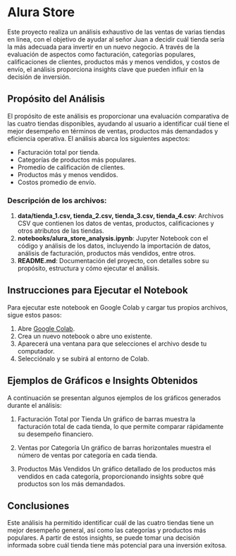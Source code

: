 # Alura Store 

Este proyecto realiza un análisis exhaustivo de las ventas de varias tiendas en línea, con el objetivo de ayudar al señor Juan a decidir cuál tienda sería la más adecuada para invertir en un nuevo negocio. A través de la evaluación de aspectos como facturación, categorías populares, calificaciones de clientes, productos más y menos vendidos, y costos de envío, el análisis proporciona insights clave que pueden influir en la decisión de inversión.

## Propósito del Análisis

El propósito de este análisis es proporcionar una evaluación comparativa de las cuatro tiendas disponibles, ayudando al usuario a identificar cuál tiene el mejor desempeño en términos de ventas, productos más demandados y eficiencia operativa. El análisis abarca los siguientes aspectos:

- Facturación total por tienda.
- Categorías de productos más populares.
- Promedio de calificación de clientes.
- Productos más y menos vendidos.
- Costos promedio de envío.

### Descripción de los archivos:

1. **data/tienda_1.csv, tienda_2.csv, tienda_3.csv, tienda_4.csv**: Archivos CSV que contienen los datos de ventas, productos, calificaciones y otros atributos de las tiendas.
2. **notebooks/alura_store_analysis.ipynb**: Jupyter Notebook con el código y análisis de los datos, incluyendo la importación de datos, análisis de facturación, productos más vendidos, entre otros.
3. **README.md**: Documentación del proyecto, con detalles sobre su propósito, estructura y cómo ejecutar el análisis.

## Instrucciones para Ejecutar el Notebook

Para ejecutar este notebook en Google Colab y cargar tus propios archivos, sigue estos pasos:

1. Abre [Google Colab](https://colab.research.google.com).
2. Crea un nuevo notebook o abre uno existente.
3. Aparecerá una ventana para que selecciones el archivo desde tu computador.
4. Selecciónalo y se subirá al entorno de Colab.

## Ejemplos de Gráficos e Insights Obtenidos
A continuación se presentan algunos ejemplos de los gráficos generados durante el análisis:

1. Facturación Total por Tienda
Un gráfico de barras muestra la facturación total de cada tienda, lo que permite comparar rápidamente su desempeño financiero.


2. Ventas por Categoría
Un gráfico de barras horizontales muestra el número de ventas por categoría en cada tienda.


3. Productos Más Vendidos
Un gráfico detallado de los productos más vendidos en cada categoría, proporcionando insights sobre qué productos son los más demandados.


## Conclusiones
Este análisis ha permitido identificar cuál de las cuatro tiendas tiene un mejor desempeño general, así como las categorías y productos más populares. A partir de estos insights, se puede tomar una decisión informada sobre cuál tienda tiene más potencial para una inversión exitosa.

